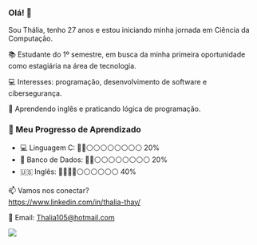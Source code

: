 ### Olá! 👋

Sou Thália, tenho 27 anos e estou iniciando minha jornada em Ciência da Computação.

📚 Estudante do 1º semestre, em busca da minha primeira oportunidade como estagiária na área de tecnologia.

💻 Interesses: programação, desenvolvimento de software e cibersegurança.

🔎 Aprendendo inglês e praticando lógica de programação.

### 🚀 Meu Progresso de Aprendizado

- 💻 Linguagem C: 🔵🔵⚪⚪⚪⚪⚪⚪⚪⚪ 20%  
- 💾 Banco de Dados: 🔵🔵⚪⚪⚪⚪⚪⚪⚪⚪ 20%  
- 🇺🇸 Inglês: 🔵🔵🔵🔵⚪⚪⚪⚪⚪⚪ 40%


📫 Vamos nos conectar?  
https://www.linkedin.com/in/thalia-thay/

📧 Email:
Thalia105@hotmail.com


![](https://i.imgur.com/kxiyki9.gif)
